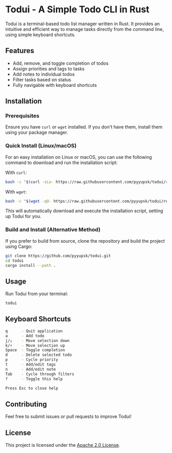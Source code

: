 # Todui - A Simple Todo CLI in Rust

Todui is a terminal-based todo list manager written in Rust. It provides an intuitive and efficient way to manage tasks directly from the command line, using simple keyboard shortcuts.

## Features

- Add, remove, and toggle completion of todos
- Assign priorities and tags to tasks
- Add notes to individual todos
- Filter tasks based on status
- Fully navigable with keyboard shortcuts

## Installation

### Prerequisites

Ensure you have `curl` or `wget` installed. If you don't have them, install them using your package manager.

### Quick Install (Linux/macOS)

For an easy installation on Linux or macOS, you can use the following command to download and run the installation script:

With `curl`:

```sh
bash -c "$(curl -sLo- https://raw.githubusercontent.com/pyyupsk/todui/refs/heads/main/install.sh)"
```

With `wget`:

```sh
bash -c "$(wget -qO- https://raw.githubusercontent.com/pyyupsk/todui/refs/heads/main/install.sh)"
```

This will automatically download and execute the installation script, setting up Todui for you.

### Build and Install (Alternative Method)

If you prefer to build from source, clone the repository and build the project using Cargo:

```sh
git clone https://github.com/pyyupsk/todui.git
cd todui
cargo install --path .
```

## Usage

Run Todui from your terminal:

```sh
todui
```

## Keyboard Shortcuts

```sh
q      - Quit application  
a      - Add todo  
j/↓    - Move selection down  
k/↑    - Move selection up  
Space  - Toggle completion  
d      - Delete selected todo  
p      - Cycle priority  
t      - Add/edit tags  
n      - Add/edit note  
Tab    - Cycle through filters  
?      - Toggle this help  

Press Esc to close help
```

## Contributing

Feel free to submit issues or pull requests to improve Todui!

## License

This project is licensed under the [Apache 2.0 License](LICENSE).
